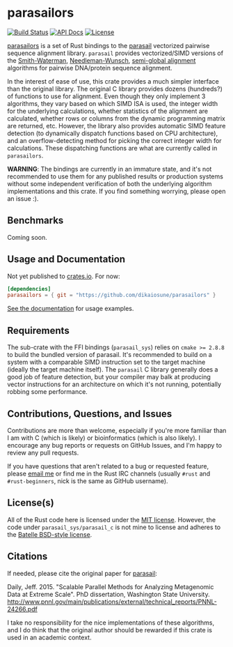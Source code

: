 # parasailors

[![Build Status](https://img.shields.io/travis/dikaiosune/parasailors/master.svg?style=flat-square)](https://travis-ci.org/dikaiosune/parasailors) [![API Docs](https://img.shields.io/badge/API-docs-blue.svg?style=flat-square)](https://dikaiosune.github.io/parasailors) [![License](https://img.shields.io/badge/license-MIT-lightgray.svg?style=flat-square)](https://github.com/dikaiosune/parasailors/blob/master/LICENSE)

[parasailors](https://github.com/dikaiosune/parasailors) is a set of Rust bindings to the [parasail](https://github.com/jeffdaily/parasail) vectorized pairwise sequence alignment library. `parasail` provides vectorized/SIMD versions of the [Smith-Waterman](https://en.wikipedia.org/wiki/Smith%E2%80%93Waterman_algorithm), [Needleman-Wunsch](https://en.wikipedia.org/wiki/Needleman%E2%80%93Wunsch_algorithm), [semi-global alignment](https://en.wikipedia.org/wiki/Sequence_alignment#Global_and_local_alignments) algorithms for pairwise DNA/protein sequence alignment.

In the interest of ease of use, this crate provides a much simpler interface than the original library. The original C library provides dozens (hundreds?) of functions to use for alignment. Even though they only implement 3 algorithms, they vary based on which SIMD ISA is used, the integer width for the underlying calculations, whether statistics of the alignment are calculated, whether rows or columns from the dynamic programming matrix are returned, etc. However, the library also provides automatic SIMD feature detection (to dynamically dispatch functions based on CPU architecture), and an overflow-detecting method for picking the correct integer width for calculations. These dispatching functions are what are currently called in `parasailors`.

**WARNING**: The bindings are currently in an immature state, and it's not recommended to use them for any published results or production systems without some independent verification of both the underlying algorithm implementations and this crate. If you find something worrying, please open an issue :).

## Benchmarks

Coming soon.

## Usage and Documentation

Not yet published to [crates.io](https://crates.io). For now:

```toml
[dependencies]
parasailors = { git = "https://github.com/dikaiosune/parasailors" }
```

[See the documentation](https://dikaiosune.github.io/parasailors) for usage examples.

## Requirements

The sub-crate with the FFI bindings (`parasail_sys`) relies on `cmake >= 2.8.8` to build the bundled version of parasail. It's recommended to build on a system with a comparable SIMD instruction set to the target machine (ideally the target machine itself). The `parasail` C library generally does a good job of feature detection, but your compiler may balk at producing vector instructions for an architecture on which it's not running, potentially robbing some performance.

## Contributions, Questions, and Issues

Contributions are more than welcome, especially if you're more familiar than I am with C (which is likely) or bioinformatics (which is also likely). I encourage any bug reports or requests on GitHub Issues, and I'm happy to review any pull requests.

If you have questions that aren't related to a bug or requested feature, please [email me](mailto:adam.n.perry@gmail.com) or find me in the Rust IRC channels (usually `#rust` and `#rust-beginners`, nick is the same as GitHub username).

## License(s)

All of the Rust code here is licensed under the [MIT license](https://opensource.org/licenses/MIT). However, the code under `parasail_sys/parasail_c` is not mine to license and adheres to the [Batelle BSD-style license](https://github.com/jeffdaily/parasail/blob/master/README.md#license-battelle-bsd-style).

## Citations

If needed, please cite the original paper for [parasail](https://github.com/jeffdaily/parasail/):

Daily, Jeff. 2015. "Scalable Parallel Methods for Analyzing Metagenomic Data at Extreme Scale". PhD dissertation, Washington State University.  http://www.pnnl.gov/main/publications/external/technical_reports/PNNL-24266.pdf

I take no responsibility for the nice implementations of these algorithms, and I do think that the original author should be rewarded if this crate is used in an academic context.
